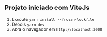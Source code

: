 ## Projeto iniciado com ViteJs

1. Execute `yarn install --frozen-lockfile`
2. Depois `yarn dev`
3. Abra o navegador em `http://localhost:3000`
